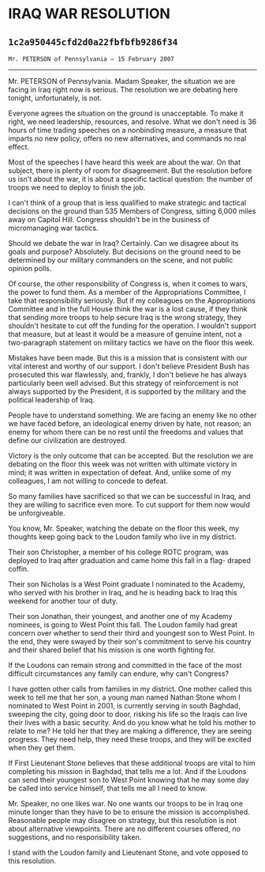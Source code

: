 # IRAQ WAR RESOLUTION
## `1c2a950445cfd2d0a22fbfbfb9286f34`
`Mr. PETERSON of Pennsylvania — 15 February 2007`

---


Mr. PETERSON of Pennsylvania. Madam Speaker, the situation we are 
facing in Iraq right now is serious. The resolution we are debating 
here tonight, unfortunately, is not.

Everyone agrees the situation on the ground is unacceptable. To make 
it right, we need leadership, resources, and resolve. What we don't 
need is 36 hours of time trading speeches on a nonbinding measure, a 
measure that imparts no new policy, offers no new alternatives, and 
commands no real effect.

Most of the speeches I have heard this week are about the war. On 
that subject, there is plenty of room for disagreement. But the 
resolution before us isn't about the war, it is about a specific 
tactical question: the number of troops we need to deploy to finish the 
job.

I can't think of a group that is less qualified to make strategic and 
tactical decisions on the ground than 535 Members of Congress, sitting 
6,000 miles away on Capitol Hill. Congress shouldn't be in the business 
of micromanaging war tactics.

Should we debate the war in Iraq? Certainly. Can we disagree about 
its goals and purpose? Absolutely. But decisions on the ground need to 
be determined by our military commanders on the scene, and not public 
opinion polls.

Of course, the other responsibility of Congress is, when it comes to 
wars, the power to fund them. As a member of the Appropriations 
Committee, I take that responsibility seriously. But if my colleagues 
on the Appropriations Committee and in the full House think the war is 
a lost cause, if they think that sending more troops to help secure 
Iraq is the wrong strategy, they shouldn't hesitate to cut off the 
funding for the operation. I wouldn't support that measure, but at 
least it would be a measure of genuine intent, not a two-paragraph 
statement on military tactics we have on the floor this week.

Mistakes have been made. But this is a mission that is consistent 
with our vital interest and worthy of our support. I don't believe 
President Bush has prosecuted this war flawlessly, and, frankly, I 
don't believe he has always particularly been well advised. But this 
strategy of reinforcement is not always supported by the President, it 
is supported by the military and the political leadership of Iraq.

People have to understand something. We are facing an enemy like no 
other we have faced before, an ideological enemy driven by hate, not 
reason; an enemy for whom there can be no rest until the freedoms and 
values that define our civilization are destroyed.

Victory is the only outcome that can be accepted. But the resolution 
we are debating on the floor this week was not written with ultimate 
victory in mind; it was written in expectation of defeat. And, unlike 
some of my colleagues, I am not willing to concede to defeat.

So many families have sacrificed so that we can be successful in 
Iraq, and they are willing to sacrifice even more. To cut support for 
them now would be unforgiveable.

You know, Mr. Speaker, watching the debate on the floor this week, my 
thoughts keep going back to the Loudon family who live in my district.

Their son Christopher, a member of his college ROTC program, was 
deployed to Iraq after graduation and came home this fall in a flag-
draped coffin.



Their son Nicholas is a West Point graduate I nominated to the 
Academy, who served with his brother in Iraq, and he is heading back to 
Iraq this weekend for another tour of duty.

Their son Jonathan, their youngest, and another one of my Academy 
nominees, is going to West Point this fall. The Loudon family had great 
concern over whether to send their third and youngest son to West 
Point. In the end, they were swayed by their son's commitment to serve 
his country and their shared belief that his mission is one worth 
fighting for.

If the Loudons can remain strong and committed in the face of the 
most difficult circumstances any family can endure, why can't Congress?

I have gotten other calls from families in my district. One mother 
called this week to tell me that her son, a young man named Nathan 
Stone whom I nominated to West Point in 2001, is currently serving in 
south Baghdad, sweeping the city, going door to door, risking his life 
so the Iraqis can live their lives with a basic security. And do you 
know what he told his mother to relate to me? He told her that they are 
making a difference, they are seeing progress. They need help, they 
need these troops, and they will be excited when they get them.

If First Lieutenant Stone believes that these additional troops are 
vital to him completing his mission in Baghdad, that tells me a lot. 
And if the Loudons can send their youngest son to West Point knowing 
that he may some day be called into service himself, that tells me all 
I need to know.

Mr. Speaker, no one likes war. No one wants our troops to be in Iraq 
one minute longer than they have to be to ensure the mission is 
accomplished. Reasonable people may disagree on strategy, but this 
resolution is not about alternative viewpoints. There are no different 
courses offered, no suggestions, and no responsibility taken.

I stand with the Loudon family and Lieutenant Stone, and vote opposed 
to this resolution.